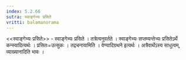```yaml
---
index: 5.2.66
sutra: स्वाङ्गेभ्यः प्रसिते
vritti: balamanorama
---
```


<<स्वाङ्गेभ्यः प्रसिते>> - स्वाङ्गेभ्यः प्रसिते । तत्रेत्यनुवर्तते । स्वाङ्गेभ्यः सप्तम्यन्तेभ्यः प्रसितेऽर्थे कन्स्यादित्यर्थः । प्रसितः=उत्सुकः । तद्रचनायामिति । वेण्यादिग्रथने इत्यर्थः । अत्रैवार्थेऽस्य साधुत्वम्, व्याख्यानादिति भावः । 